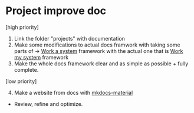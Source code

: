 # Project improve doc

[high priority]

1. Link the folder "projects" with documentation
2. Make some modifications to actual docs framwork with taking some parts of -> [Work a system](https://github.com/Primerz/Work-a-system) framework with the actual one that is [Work my system](https://github.com/Primerz/Work-my-system) framework
3. Make the whole docs framework clear and as simple as possible + fully complete.

[low priority]

4. Make a website from docs with [mkdocs-material](http://squidfunk.github.io/mkdocs-material/)
* Review, refine and optimize.
